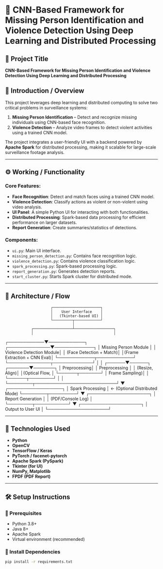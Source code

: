 # 🧠 CNN-Based Framework for Missing Person Identification and Violence Detection Using Deep Learning and Distributed Processing

## 📌 Project Title
**CNN-Based Framework for Missing Person Identification and Violence Detection Using Deep Learning and Distributed Processing**

## 🧠 Introduction / Overview
This project leverages deep learning and distributed computing to solve two critical problems in surveillance systems:
1. **Missing Person Identification** – Detect and recognize missing individuals using CNN-based face recognition.
2. **Violence Detection** – Analyze video frames to detect violent activities using a trained CNN model.

The project integrates a user-friendly UI with a backend powered by **Apache Spark** for distributed processing, making it scalable for large-scale surveillance footage analysis.

---

## ⚙️ Working / Functionality

### Core Features:
- **Face Recognition**: Detect and match faces using a trained CNN model.
- **Violence Detection**: Classify actions as violent or non-violent using video analysis.
- **UI Panel**: A simple Python UI for interacting with both functionalities.
- **Distributed Processing**: Spark-based data processing for efficient performance on larger datasets.
- **Report Generation**: Create summaries/statistics of detections.

### Components:
- `ui.py`: Main UI interface.
- `missing_person_detection.py`: Contains face recognition logic.
- `violence_detection.py`: Contains violence classification logic.
- `spark_processing.py`: Spark-based processing logic.
- `report_generation.py`: Generates detection reports.
- `start_cluster.py`: Starts Spark cluster for distributed mode.

---

## 🧱 Architecture / Flow

                         ┌──────────────────────┐
                         │    User Interface    │
                         │   (Tkinter-based UI) │
                         └─────────┬────────────┘
                                   │
                ┌──────────────────┴──────────────────┐
                │                                     │
   ┌────────────▼────────────┐         ┌──────────────▼─────────────┐
   │   Missing Person Module │         │   Violence Detection Module│
   │ (Face Detection + Match)│         │(Frame Extraction + CNN Eval)│
   └────────────┬────────────┘         └──────────────┬─────────────┘
                │                                     │
         ┌──────▼──────┐                      ┌───────▼───────┐
         │  Preprocessing│                    │  Preprocessing │
         │ (Resize, Align)│                   │(Optical Flow,  │
         └──────┬───────┘                     │ Frame Sampling)│
                │                             └──────┬────────┘
                │                                    │
                └────────┬───────────────────────────┘
                         ▼
                ┌──────────────────┐
                │ Spark Processing │  ← (Optional Distributed Mode)
                └────────┬─────────┘
                         ▼
              ┌────────────────────┐
              │ Report Generation  │
              │  (PDF/Console Log) │
              └────────┬───────────┘
                       ▼
              ┌────────────────────┐
              │ Output to User UI  │
              └────────────────────┘


---

## 🔧 Technologies Used

- **Python**
- **OpenCV**
- **TensorFlow / Keras**
- **PyTorch / facenet-pytorch**
- **Apache Spark (PySpark)**
- **Tkinter (for UI)**
- **NumPy, Matplotlib**
- **FPDF (PDF Report)**

---

## 🛠️ Setup Instructions

### 🔹 Prerequisites
- Python 3.8+
- Java 8+
- Apache Spark
- Virtual environment (recommended)

### 🔹 Install Dependencies

```bash
pip install -r requirements.txt
